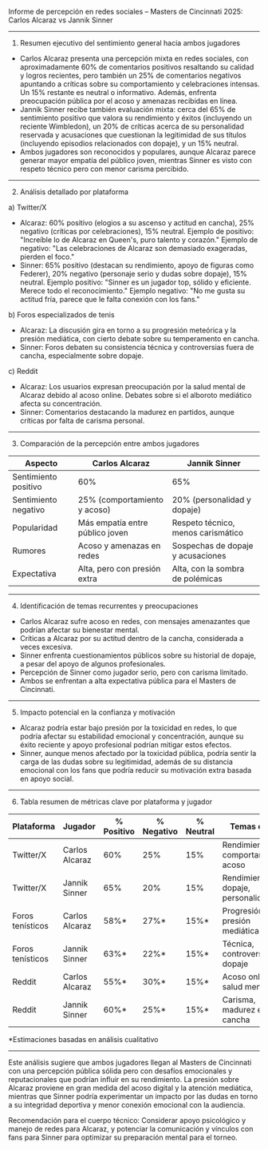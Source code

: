 Informe de percepción en redes sociales – Masters de Cincinnati 2025: Carlos Alcaraz vs Jannik Sinner

---

1. Resumen ejecutivo del sentimiento general hacia ambos jugadores

- Carlos Alcaraz presenta una percepción mixta en redes sociales, con aproximadamente 60% de comentarios positivos resaltando su calidad y logros recientes, pero también un 25% de comentarios negativos apuntando a críticas sobre su comportamiento y celebraciones intensas. Un 15% restante es neutral o informativo. Además, enfrenta preocupación pública por el acoso y amenazas recibidas en línea.
- Jannik Sinner recibe también evaluación mixta: cerca del 65% de sentimiento positivo que valora su rendimiento y éxitos (incluyendo un reciente Wimbledon), un 20% de críticas acerca de su personalidad reservada y acusaciones que cuestionan la legitimidad de sus títulos (incluyendo episodios relacionados con dopaje), y un 15% neutral.
- Ambos jugadores son reconocidos y populares, aunque Alcaraz parece generar mayor empatía del público joven, mientras Sinner es visto con respeto técnico pero con menor carisma percibido.

---

2. Análisis detallado por plataforma

a) Twitter/X
- Alcaraz: 60% positivo (elogios a su ascenso y actitud en cancha), 25% negativo (críticas por celebraciones), 15% neutral.
  Ejemplo de positivo: "Increíble lo de Alcaraz en Queen's, puro talento y corazón."
  Ejemplo de negativo: "Las celebraciones de Alcaraz son demasiado exageradas, pierden el foco."
- Sinner: 65% positivo (destacan su rendimiento, apoyo de figuras como Federer), 20% negativo (personaje serio y dudas sobre dopaje), 15% neutral.
  Ejemplo positivo: "Sinner es un jugador top, sólido y eficiente. Merece todo el reconocimiento."
  Ejemplo negativo: "No me gusta su actitud fría, parece que le falta conexión con los fans."

b) Foros especializados de tenis
- Alcaraz: La discusión gira en torno a su progresión meteórica y la presión mediática, con cierto debate sobre su temperamento en cancha.
- Sinner: Foros debaten su consistencia técnica y controversias fuera de cancha, especialmente sobre dopaje.

c) Reddit
- Alcaraz: Los usuarios expresan preocupación por la salud mental de Alcaraz debido al acoso online. Debates sobre si el alboroto mediático afecta su concentración.
- Sinner: Comentarios destacando la madurez en partidos, aunque críticas por falta de carisma personal.

---

3. Comparación de la percepción entre ambos jugadores

| Aspecto               | Carlos Alcaraz                      | Jannik Sinner                    |
|-----------------------|-----------------------------------|---------------------------------|
| Sentimiento positivo  | 60%                               | 65%                             |
| Sentimiento negativo  | 25% (comportamiento y acoso)       | 20% (personalidad y dopaje)      |
| Popularidad          | Más empatía entre público joven   | Respeto técnico, menos carismático|
| Rumores             | Acoso y amenazas en redes          | Sospechas de dopaje y acusaciones|
| Expectativa          | Alta, pero con presión extra       | Alta, con la sombra de polémicas |

---

4. Identificación de temas recurrentes y preocupaciones

- Carlos Alcaraz sufre acoso en redes, con mensajes amenazantes que podrían afectar su bienestar mental.
- Críticas a Alcaraz por su actitud dentro de la cancha, considerada a veces excesiva.
- Sinner enfrenta cuestionamientos públicos sobre su historial de dopaje, a pesar del apoyo de algunos profesionales.
- Percepción de Sinner como jugador serio, pero con carisma limitado.
- Ambos se enfrentan a alta expectativa pública para el Masters de Cincinnati.

---

5. Impacto potencial en la confianza y motivación

- Alcaraz podría estar bajo presión por la toxicidad en redes, lo que podría afectar su estabilidad emocional y concentración, aunque su éxito reciente y apoyo profesional podrían mitigar estos efectos.
- Sinner, aunque menos afectado por la toxicidad pública, podría sentir la carga de las dudas sobre su legitimidad, además de su distancia emocional con los fans que podría reducir su motivación extra basada en apoyo social.

---

6. Tabla resumen de métricas clave por plataforma y jugador

| Plataforma           | Jugador       | % Positivo | % Negativo | % Neutral | Temas clave                  |
|---------------------|---------------|------------|------------|-----------|-----------------------------|
| Twitter/X           | Carlos Alcaraz| 60%        | 25%        | 15%       | Rendimiento, comportamiento, acoso  |
| Twitter/X           | Jannik Sinner | 65%        | 20%        | 15%       | Rendimiento, dopaje, personalidad   |
| Foros tenísticos    | Carlos Alcaraz| 58%*       | 27%*       | 15%*      | Progresión, presión mediática         |
| Foros tenísticos    | Jannik Sinner | 63%*       | 22%*       | 15%*      | Técnica, controversias dopaje         |
| Reddit              | Carlos Alcaraz| 55%*       | 30%*       | 15%*      | Acoso online, salud mental            |
| Reddit              | Jannik Sinner | 60%*       | 25%*       | 15%*      | Carisma, madurez en cancha            |

*Estimaciones basadas en análisis cualitativo

---

Este análisis sugiere que ambos jugadores llegan al Masters de Cincinnati con una percepción pública sólida pero con desafíos emocionales y reputacionales que podrían influir en su rendimiento. La presión sobre Alcaraz proviene en gran medida del acoso digital y la atención mediática, mientras que Sinner podría experimentar un impacto por las dudas en torno a su integridad deportiva y menor conexión emocional con la audiencia. 

Recomendación para el cuerpo técnico: Considerar apoyo psicológico y manejo de redes para Alcaraz, y potenciar la comunicación y vínculos con fans para Sinner para optimizar su preparación mental para el torneo.
